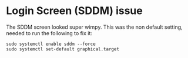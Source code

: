 # Login Screen (SDDM) issue

The SDDM screen looked super wimpy. This was the non default setting, needed to run the following to fix it:

```
sudo systemctl enable sddm --force
sudo systemctl set-default graphical.target
```
